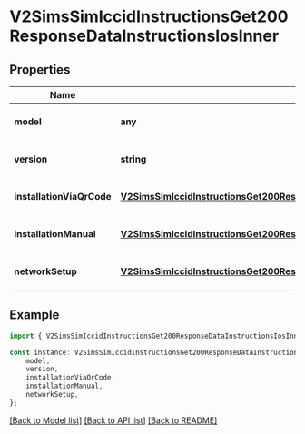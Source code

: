 # V2SimsSimIccidInstructionsGet200ResponseDataInstructionsIosInner


## Properties

Name | Type | Description | Notes
------------ | ------------- | ------------- | -------------
**model** | **any** |  | [optional] [default to undefined]
**version** | **string** |  | [optional] [default to undefined]
**installationViaQrCode** | [**V2SimsSimIccidInstructionsGet200ResponseDataInstructionsIosInnerInstallationViaQrCode**](V2SimsSimIccidInstructionsGet200ResponseDataInstructionsIosInnerInstallationViaQrCode.md) |  | [optional] [default to undefined]
**installationManual** | [**V2SimsSimIccidInstructionsGet200ResponseDataInstructionsIosInnerInstallationManual**](V2SimsSimIccidInstructionsGet200ResponseDataInstructionsIosInnerInstallationManual.md) |  | [optional] [default to undefined]
**networkSetup** | [**V2SimsSimIccidInstructionsGet200ResponseDataInstructionsIosInnerNetworkSetup**](V2SimsSimIccidInstructionsGet200ResponseDataInstructionsIosInnerNetworkSetup.md) |  | [optional] [default to undefined]

## Example

```typescript
import { V2SimsSimIccidInstructionsGet200ResponseDataInstructionsIosInner } from '@airhalo/client';

const instance: V2SimsSimIccidInstructionsGet200ResponseDataInstructionsIosInner = {
    model,
    version,
    installationViaQrCode,
    installationManual,
    networkSetup,
};
```

[[Back to Model list]](../README.md#documentation-for-models) [[Back to API list]](../README.md#documentation-for-api-endpoints) [[Back to README]](../README.md)
